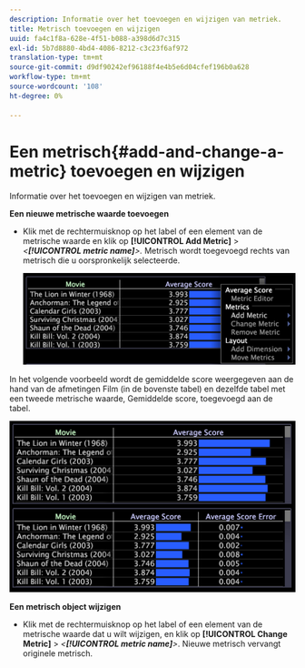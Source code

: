 ```yaml
---
description: Informatie over het toevoegen en wijzigen van metriek.
title: Metrisch toevoegen en wijzigen
uuid: fa4c1f8a-628e-4f51-b088-a398d6d7c315
exl-id: 5b7d8880-4bd4-4086-8212-c3c23f6af972
translation-type: tm+mt
source-git-commit: d9df90242ef96188f4e4b5e6d04cfef196b0a628
workflow-type: tm+mt
source-wordcount: '108'
ht-degree: 0%

---
```


# Een metrisch{#add-and-change-a-metric} toevoegen en wijzigen

Informatie over het toevoegen en wijzigen van metriek.

**Een nieuwe metrische waarde toevoegen**

* Klik met de rechtermuisknop op het label of een element van de metrische waarde en klik op **[!UICONTROL Add Metric]** > *&lt;**[!UICONTROL metric name]**>.* Metrisch wordt toegevoegd rechts van metrisch die u oorspronkelijk selecteerde.

   ![](assets/mnu_Table_AddMetric.png)

In het volgende voorbeeld wordt de gemiddelde score weergegeven aan de hand van de afmetingen Film (in de bovenste tabel) en dezelfde tabel met een tweede metrische waarde, Gemiddelde score, toegevoegd aan de tabel.

![](assets/vis_Table_AddMetric.png)

**Een metrisch object wijzigen**

* Klik met de rechtermuisknop op het label of een element van de metrische waarde dat u wilt wijzigen, en klik op **[!UICONTROL Change Metric]** > *&lt;**[!UICONTROL metric name]**>*. Nieuwe metrisch vervangt originele metrisch.
